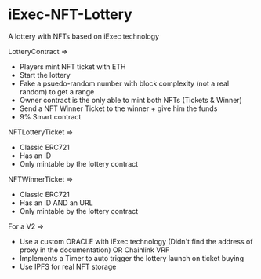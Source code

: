 # iExec-NFT-Lottery

A lottery with NFTs based on iExec technology

LotteryContract =>

- Players mint NFT ticket with ETH
- Start the lottery
- Fake a psuedo-random number with block complexity (not a real random) to get a range
- Owner contract is the only able to mint both NFTs (Tickets & Winner)
- Send a NFT Winner Ticket to the winner + give him the funds
- 9% Smart contract

NFTLotteryTicket =>

- Classic ERC721
- Has an ID
- Only mintable by the lottery contract

NFTWinnerTicket =>

- Classic ERC721
- Has an ID AND an URL
- Only mintable by the lottery contract

For a V2 =>

- Use a custom ORACLE with iExec technology (Didn't find the address of proxy in the documentation) OR Chainlink VRF
- Implements a Timer to auto trigger the lottery launch on ticket buying
- Use IPFS for real NFT storage
